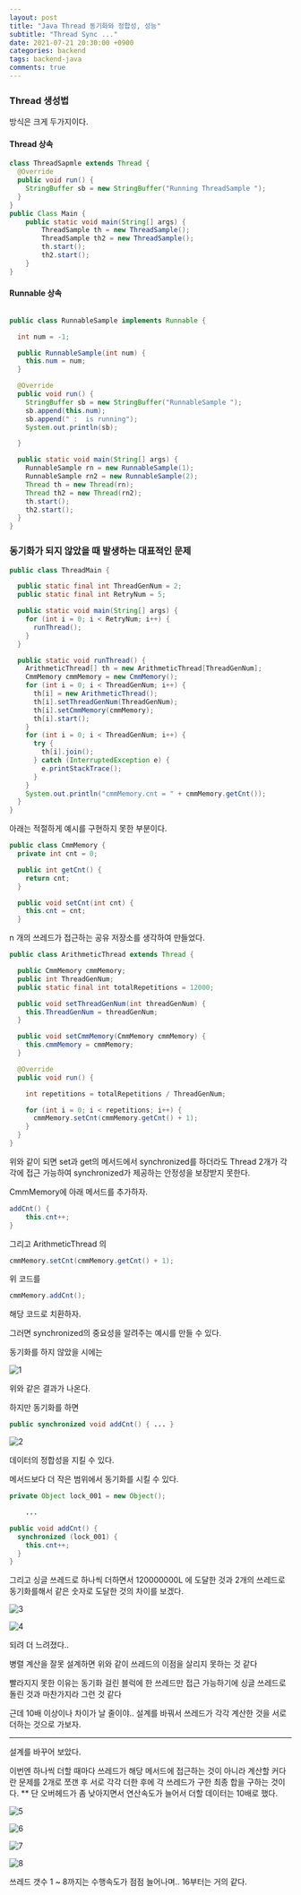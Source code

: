 ```yaml
---
layout: post
title: "Java Thread 동기화와 정합성, 성능"
subtitle: "Thread Sync ..."
date: 2021-07-21 20:30:00 +0900
categories: backend
tags: backend-java
comments: true
---
```


### Thread 생성법
방식은 크게 두가지이다.

#### Thread 상속
```java
class ThreadSapmle extends Thread {
  @Override
  public void run() {
    StringBuffer sb = new StringBuffer("Running ThreadSample ");
  }
}
public Class Main {
    public static void main(String[] args) {
        ThreadSample th = new ThreadSample();
        ThreadSample th2 = new ThreadSample();
        th.start();
        th2.start();
    }
}
```

#### Runnable 상속
```java

public class RunnableSample implements Runnable {

  int num = -1;

  public RunnableSample(int num) {
    this.num = num;
  }

  @Override
  public void run() {
    StringBuffer sb = new StringBuffer("RunnableSample ");
    sb.append(this.num);
    sb.append(" :  is running");
    System.out.println(sb);

  }

  public static void main(String[] args) {
    RunnableSample rn = new RunnableSample(1);
    RunnableSample rn2 = new RunnableSample(2);
    Thread th = new Thread(rn);
    Thread th2 = new Thread(rn2);
    th.start();
    th2.start();
  }
}

```

### 동기화가 되지 않았을 때 발생하는 대표적인 문제

```java
public class ThreadMain {

  public static final int ThreadGenNum = 2;
  public static final int RetryNum = 5;

  public static void main(String[] args) {
    for (int i = 0; i < RetryNum; i++) {
      runThread();
    }
  }

  public static void runThread() {
    ArithmeticThread[] th = new ArithmeticThread[ThreadGenNum];
    CmmMemory cmmMemory = new CmmMemory();
    for (int i = 0; i < ThreadGenNum; i++) {
      th[i] = new ArithmeticThread();
      th[i].setThreadGenNum(ThreadGenNum);
      th[i].setCmmMemory(cmmMemory);
      th[i].start();
    }
    for (int i = 0; i < ThreadGenNum; i++) {
      try {
        th[i].join();
      } catch (InterruptedException e) {
        e.printStackTrace();
      }
    }
    System.out.println("cmmMemory.cnt = " + cmmMemory.getCnt());
  }
}
```

아래는 적절하게 예시를 구현하지 못한 부분이다.

```java
public class CmmMemory {
  private int cnt = 0;

  public int getCnt() {
    return cnt;
  }

  public void setCnt(int cnt) {
    this.cnt = cnt;
  }

```

n 개의 쓰레드가 접근하는 공유 저장소를 생각하여 만들었다.

```java
public class ArithmeticThread extends Thread {

  public CmmMemory cmmMemory;
  public int ThreadGenNum;
  public static final int totalRepetitions = 12000;

  public void setThreadGenNum(int threadGenNum) {
    this.ThreadGenNum = threadGenNum;
  }

  public void setCmmMemory(CmmMemory cmmMemory) {
    this.cmmMemory = cmmMemory;
  }

  @Override
  public void run() {

    int repetitions = totalRepetitions / ThreadGenNum;

    for (int i = 0; i < repetitions; i++) {
      cmmMemory.setCnt(cmmMemory.getCnt() + 1);
    }
  }
}
```

위와 같이 되면 set과 get의 메서드에서 synchronized를 하더라도 Thread 2개가 각각에 접근 가능하여 synchronized가 제공하는 안정성을 보장받지 못한다.

CmmMemory에 아래 메서드를 추가하자.

```java
addCnt() {
	this.cnt++;
}
```

그리고 ArithmeticThread 의

```java
cmmMemory.setCnt(cmmMemory.getCnt() + 1);
```

위 코드를

```java
cmmMemory.addCnt();
```

해당 코드로 치환하자.

그러면 synchronized의 중요성을 알려주는 예시를 만들 수 있다.

동기화를 하지 않았을 시에는

![1](https://user-images.githubusercontent.com/66164361/126486190-190ec989-ef60-41e6-9c85-a26a170cf93f.png)

위와 같은 결과가 나온다.

하지만 동기화를 하면

```java
public synchronized void addCnt() { ... }
```

![2](https://user-images.githubusercontent.com/66164361/126486265-b6a8d887-2fa9-4eee-9428-d4feb4ed5e4b.png)

데이터의 정합성을 지킬 수 있다.

메서드보다 더 작은 범위에서 동기화를 시킬 수 있다.

```java
private Object lock_001 = new Object();

	...

public void addCnt() {
  synchronized (lock_001) {
    this.cnt++;
  }
}

```

그리고 싱글 쓰레드로 하나씩 더하면서 120000000L 에 도달한 것과
2개의 쓰레드로 동기화를해서 같은 숫자로 도달한 것의 차이를 보겠다.

![3](https://user-images.githubusercontent.com/66164361/126486271-0a3c7b62-2818-4e95-9fe0-07bd72d23d5e.png)


![4](https://user-images.githubusercontent.com/66164361/126486336-8e5ba59d-f6e7-4991-af5c-840ebaececa3.png)

되려 더 느려졌다..

병렬 계산을 잘못 설계하면 위와 같이 쓰레드의 이점을 살리지 못하는 것 같다

빨라지지 못한 이유는 동기화 걸린 블럭에 한 쓰레드만 접근 가능하기에 싱글 쓰레드로 돌린 것과 마찬가지라 그런 것 같다

근데 10배 이상이나 차이가 날 줄이야.. 설계를 바꿔서 쓰레드가 각각 계산한 것을 서로 더하는 것으로 가보자.

---

설계를 바꾸어 보았다.

이번엔 하나씩 더할 때마다 쓰레드가 해당 메서드에 접근하는 것이 아니라 계산할 커다란 문제를 2개로 쪼갠 후 서로 각각 더한 후에 각 쓰레드가 구한 최종 합을 구하는 것이다.
\*\* 단 오버헤드가 좀 낮아지면서 연산속도가 늘어서 더할 데이터는 10배로 했다.

![5](https://user-images.githubusercontent.com/66164361/126486339-342070ad-a41b-4a5b-b239-f3023631b825.png)

![6](https://user-images.githubusercontent.com/66164361/126486341-6b28bcf7-8209-4ab0-9efa-ec212c0d4a87.png)

![7](https://user-images.githubusercontent.com/66164361/126486342-63a8e86c-d059-4fd6-99af-f9d002913d75.png)

![8](https://user-images.githubusercontent.com/66164361/126486344-b600448d-9c70-4d64-9d2d-60c74e7e4a25.png)

쓰레드 갯수 1 ~ 8까지는 수행속도가 점점 늘어나며.. 16부터는 거의 같다.
